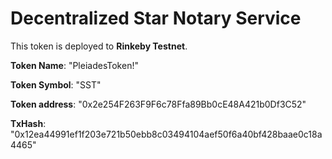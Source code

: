 # Decentralized Star Notary Service

This token is deployed to **Rinkeby Testnet**.

**Token Name**: "PleiadesToken!"

**Token Symbol**: "SST"

**Token address**: "0x2e254F263F9F6c78Ffa89Bb0cE48A421b0Df3C52"

**TxHash**: "0x12ea44991ef1f203e721b50ebb8c03494104aef50f6a40bf428baae0c18a4465"
